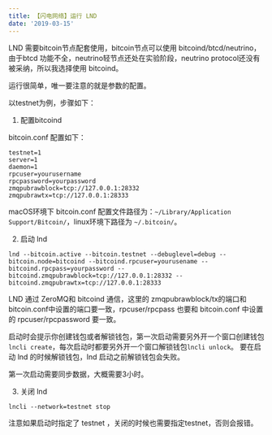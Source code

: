 ```yaml
---
title: 【闪电网络】运行 LND
date: '2019-03-15'
---
```


LND 需要bitcoin节点配套使用，bitcoin节点可以使用 bitcoind/btcd/neutrino，由于btcd 功能不全，neutrino轻节点还处在实验阶段，neutrino protocol还没有被采纳，所以我选择使用 bitcoind。

运行很简单，唯一要注意的就是参数的配置。

以testnet为例，步骤如下：
1. 配置bitcoind

bitcoin.conf 配置如下：
```
testnet=1
server=1
daemon=1
rpcuser=yourusername
rpcpassword=yourpassword
zmqpubrawblock=tcp://127.0.0.1:28332
zmqpubrawtx=tcp://127.0.0.1:28333
```
macOS环境下 bitcoin.conf 配置文件路径为：`~/Library/Application Support/Bitcoin/`，linux环境下路径为 `~/.bitcoin/`。

2. 启动 lnd
```
lnd --bitcoin.active --bitcoin.testnet --debuglevel=debug --bitcoin.node=bitcoind --bitcoind.rpcuser=yourusename --bitcoind.rpcpass=yourpassword --bitcoind.zmqpubrawblock=tcp://127.0.0.1:28332 --bitcoind.zmqpubrawtx=tcp://127.0.0.1:28333
```
LND 通过 ZeroMQ和 bitcoind 通信，这里的 zmqpubrawblock/tx的端口和 bitcoin.conf中设置的端口要一致，rpcuser/rpcpass 也要和 bitcoin.conf 中设置的 rpcuser/rpcpassword 要一致。

启动时会提示你创建钱包或者解锁钱包，第一次启动需要另外开一个窗口创建钱包`lncli create`，每次启动时都要另外开一个窗口解锁钱包`lncli unlock`。
要在启动 lnd 的时候解锁钱包，lnd 启动之前解锁钱包会失败。

第一次启动需要同步数据，大概需要3小时。

3. 关闭 lnd

```
lncli --network=testnet stop
```
注意如果启动时指定了 testnet ，关闭的时候也需要指定testnet，否则会报错。

